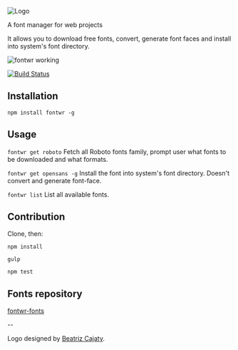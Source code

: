 ![Logo](logo.png)

A font manager for web projects

It allows you to download free fonts, convert, generate font faces and install into system's font directory.

![fontwr working](http://i.giphy.com/3o7WTw3jdEOXYUIsBW.gif)

[![Build Status](https://travis-ci.org/raphaklaus/fontwr.png)](https://travis-ci.org/raphaklaus/fontwr)

## Installation
`npm install fontwr -g`

## Usage
`fontwr get roboto`
Fetch all Roboto fonts family, prompt user what fonts to be downloaded and what formats.

`fontwr get opensans -g`
Install the font into system's font directory. Doesn't convert and generate font-face. 

`fontwr list`
List all available fonts.

## Contribution
Clone, then:

`npm install`

`gulp`

`npm test`

## Fonts repository

[fontwr-fonts](https://github.com/raphaklaus/fontwr/edit/master/README.md)

--

Logo designed by [Beatriz Cajaty](http://be.net/Cajaty).
